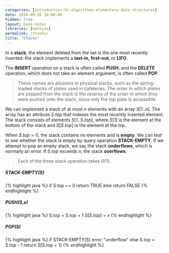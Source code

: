```yaml
---
categories: [introduction-to-algorithms-elementary-data-structures]
date: 2016-09-26 10:00:00
hidden: true
layout: book-notes
libraries: [mathjax]
permalink: /stacks/
title: "Stacks"
---
```


In a __stack__, the element deleted from the set is the one most recently inserted: the stack implements a __last-in, first-out__, or __LIFO__.

The __INSERT__ operation on a stack is often called __PUSH__, and the __DELETE__ operation, which does not take an element argument, is often called __POP__.

> These names are allusions to physical stacks, such as the spring-loaded stacks of plates used in cafeterias. The order in which plates are popped from the stack is the reverse of the order in which they were pushed onto the stack, since only the top plate is accessible.

We can implement a stack of at most $n$ elements with an array $S[1..n]$. The array has an attribute $S.top$ that indexes the most recently inserted element. The stack consists of elements $S[1..S.top]$, where $S[1]$ is the element at the bottom of the stack and $S[S.top]$ is the element at the top.

When $S.top = 0$, the stack contains no elements and is __empty__. We can test to see whether the stack is empty by query operation __STACK-EMPTY__. If we attempt to pop an empty stack, we say the stack __underflows__, which is normally an error. If $S.top$ exceeds $n$, the stack __overflows__.

> Each of the three stack operation takes $\Theta(1)$.

##### STACK-EMPTY(S)

{% highlight java %}
  if S.top == 0
    return TRUE
  else return FALSE
{% endhighlight %}

##### PUSH(S,x)

{% highlight java %}
  S.top = S.top + 1
  S[S.top] = x
{% endhighlight %}

##### POP(S)

{% highlight java %}
  if STACK-EMPTY(S)
    error "underflow"
  else S.top = S.top - 1
    return S[S.top + 1]
{% endhighlight %}